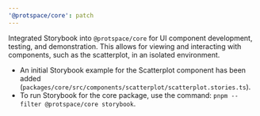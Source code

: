 ```yaml
---
'@protspace/core': patch
---
```


Integrated Storybook into `@protspace/core` for UI component development, testing, and demonstration.
This allows for viewing and interacting with components, such as the scatterplot, in an isolated environment.

- An initial Storybook example for the Scatterplot component has been added (`packages/core/src/components/scatterplot/scatterplot.stories.ts`).
- To run Storybook for the core package, use the command: `pnpm --filter @protspace/core storybook`.
